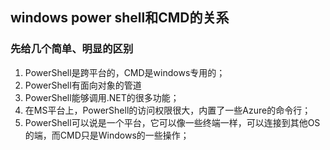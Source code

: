 ## windows power shell和CMD的关系

### 先给几个简单、明显的区别

1. PowerShell是跨平台的，CMD是windows专用的；
2. PowerShell有面向对象的管道
3. PowerShell能够调用.NET的很多功能；
4. 在MS平台上，PowerShell的访问权限很大，内置了一些Azure的命令行；
5. PowerShell可以说是一个平台，它可以像一些终端一样，可以连接到其他OS的端，而CMD只是Windows的一些操作；